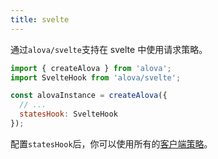 ```yaml
---
title: svelte
---
```


通过`alova/svelte`支持在 svelte 中使用请求策略。

```js
import { createAlova } from 'alova';
import SvelteHook from 'alova/svelte';

const alovaInstance = createAlova({
  // ...
  statesHook: SvelteHook
});
```

配置`statesHook`后，你可以使用所有的[客户端策略](/tutorial/client/strategy)。
